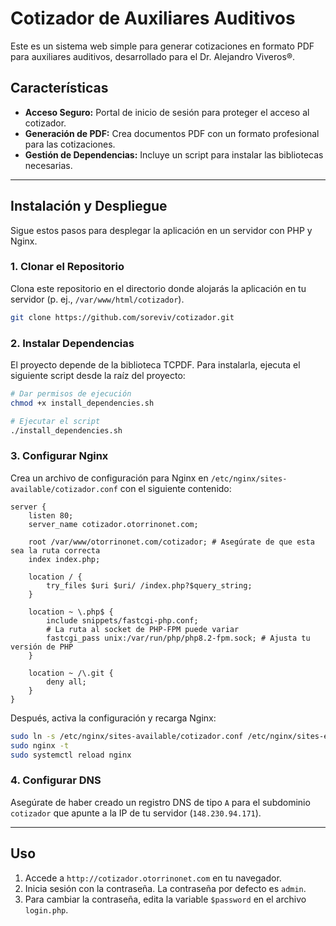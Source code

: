# Cotizador de Auxiliares Auditivos

Este es un sistema web simple para generar cotizaciones en formato PDF para auxiliares auditivos, desarrollado para el Dr. Alejandro Viveros®.

## Características

- **Acceso Seguro:** Portal de inicio de sesión para proteger el acceso al cotizador.
- **Generación de PDF:** Crea documentos PDF con un formato profesional para las cotizaciones.
- **Gestión de Dependencias:** Incluye un script para instalar las bibliotecas necesarias.

---

## Instalación y Despliegue

Sigue estos pasos para desplegar la aplicación en un servidor con PHP y Nginx.

### 1. Clonar el Repositorio

Clona este repositorio en el directorio donde alojarás la aplicación en tu servidor (p. ej., `/var/www/html/cotizador`).

```bash
git clone https://github.com/soreviv/cotizador.git
```

### 2. Instalar Dependencias

El proyecto depende de la biblioteca TCPDF. Para instalarla, ejecuta el siguiente script desde la raíz del proyecto:

```bash
# Dar permisos de ejecución
chmod +x install_dependencies.sh

# Ejecutar el script
./install_dependencies.sh
```

### 3. Configurar Nginx

Crea un archivo de configuración para Nginx en `/etc/nginx/sites-available/cotizador.conf` con el siguiente contenido:

```nginx
server {
    listen 80;
    server_name cotizador.otorrinonet.com;

    root /var/www/otorrinonet.com/cotizador; # Asegúrate de que esta sea la ruta correcta
    index index.php;

    location / {
        try_files $uri $uri/ /index.php?$query_string;
    }

    location ~ \.php$ {
        include snippets/fastcgi-php.conf;
        # La ruta al socket de PHP-FPM puede variar
        fastcgi_pass unix:/var/run/php/php8.2-fpm.sock; # Ajusta tu versión de PHP
    }

    location ~ /\.git {
        deny all;
    }
}
```

Después, activa la configuración y recarga Nginx:

```bash
sudo ln -s /etc/nginx/sites-available/cotizador.conf /etc/nginx/sites-enabled/
sudo nginx -t
sudo systemctl reload nginx
```

### 4. Configurar DNS

Asegúrate de haber creado un registro DNS de tipo `A` para el subdominio `cotizador` que apunte a la IP de tu servidor (`148.230.94.171`).

---

## Uso

1.  Accede a `http://cotizador.otorrinonet.com` en tu navegador.
2.  Inicia sesión con la contraseña. La contraseña por defecto es `admin`.
3.  Para cambiar la contraseña, edita la variable `$password` en el archivo `login.php`.
